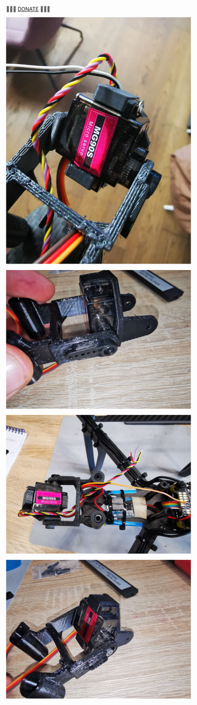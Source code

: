 
🍩🍩🍩 [DONATE](https://send.monobank.ua/jar/8GPxyGjM8E) 🍩🍩🍩


![](/FPV_CAMERA_MOUNT/Povorotna/z_da/1.jpg)

![](/FPV_CAMERA_MOUNT/Povorotna/z_da/2.jpg)

![](/FPV_CAMERA_MOUNT/Povorotna/z_da/3.jpg)

![](/FPV_CAMERA_MOUNT/Povorotna/z_da/4.jpg)

